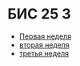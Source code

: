 # БИС 25 3

* [Первая неделя](timetable_1w.md)
* [вторая неделя](timetable_2w.md)
* [третья неделя](timetable_3w.md)
